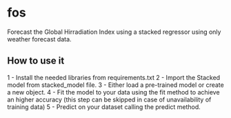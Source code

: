 # fos
Forecast the Global Hirradiation Index using a stacked regressor using only weather forecast data.


## How to use it

1 - Install the needed libraries from requirements.txt
2 - Import the Stacked model from stacked_model file.
3 - Either load a pre-trained model or create a new object.
4 - Fit the model to your data using the fit method to achieve an higher accuracy (this step can be skipped in case of unavailability of training data)
5 - Predict on your dataset calling the predict method.